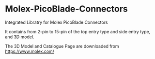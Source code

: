 # Molex-PicoBlade-Connectors
Integrated Libratry for Molex PicoBlade Connectors

It contains from 2-pin to 15-pin of the top entry type and side entry type, and 3D model.

The 3D Model and Catalogue Page are downloaded from https://www.molex.com/ 